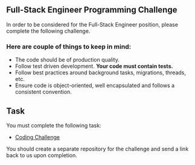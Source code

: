 ## Full-Stack Engineer Programming Challenge

In order to be considered for the Full-Stack Engineer position, please complete the following challenge. 

### Here are couple of things to keep in mind:

* The code should be of production quality.
* Follow test driven development. **Your code must contain tests.**
* Follow best practices around background tasks, migrations, threads, etc.
* Ensure code is object-oriented, well encapsulated and follows a consistent convention.

## Task

You must complete the following task:

* [Coding Challenge](https://github.com/careernowbrands/full-stack-engineer/blob/master/challenges/coding-challenge-1.md)

You should create a separate repository for the challenge and send a link back to us upon completion.

